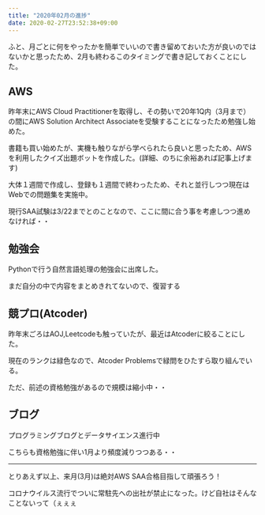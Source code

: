 ```yaml
---
title: "2020年02月の進捗"
date: 2020-02-27T23:52:38+09:00
---
```


ふと、月ごとに何をやったかを簡単でいいので書き留めておいた方が良いのではないかと思ったため、2月も終わるこのタイミングで書き記しておくことにした。  

## AWS

昨年末にAWS Cloud Practitionerを取得し、その勢いで20年1Q内（3月まで）の間にAWS Solution Architect Associateを受験することになったため勉強し始めた。

書籍も買い始めたが、実機も触りながら学べられたら良いと思ったため、AWSを利用したクイズ出題ボットを作成した。(詳細、のちに余裕あれば記事上げます)  

大体１週間で作成し、登録も１週間で終わったため、それと並行しつつ現在はWebでの問題集を実施中。

現行SAA試験は3/22までとのことなので、ここに間に合う事を考慮しつつ進めなければ・・

## 勉強会

Pythonで行う自然言語処理の勉強会に出席した。

まだ自分の中で内容をまとめきれてないので、復習する

## 競プロ(Atcoder)

昨年末ごろはAOJ,Leetcodeも触っていたが、最近はAtcoderに絞ることにした。

現在のランクは緑色なので、Atcoder Problemsで緑問をひたすら取り組んでいる。

ただ、前述の資格勉強があるので規模は縮小中・・

## ブログ

プログラミングブログとデータサイエンス進行中

こちらも資格勉強に伴い1月より頻度減りつつある・・

<hr>

とりあえず以上、来月(3月)は絶対AWS SAA合格目指して頑張ろう！

コロナウイルス流行でついに常駐先への出社が禁止になった。けど自社はそんなことないって（ぇぇぇ

